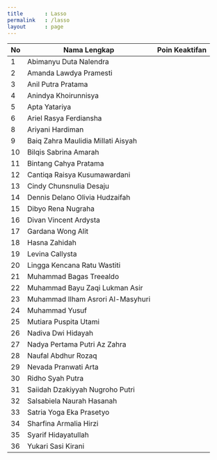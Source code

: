 ```yaml
---
title		: Lasso
permalink	: /lasso
layout		: page
---
```


| No	| Nama Lengkap			| Poin Keaktifan |
| ---  	| ----------- 	  		| -------------- |
| 1 	| Abimanyu Duta Nalendra	  		|  |
| 2 	| Amanda Lawdya Pramesti	  		|  |
| 3 	| Anil Putra Pratama		|  |
| 4 	| Anindya Khoirunnisya		|  |
| 5 	| Apta Yatariya	  		|  |
| 6 	| Ariel Rasya Ferdiansha	|  |
| 8 	| Ariyani Hardiman		|  |
| 9 	| Baiq Zahra Maulidia Millati Aisyah		| |
| 10 	| Bilqis Sabrina Amarah		|  |
| 11 	| Bintang Cahya Pratama		|  |
| 12 	| Cantiqa Raisya Kusumawardani	|  |
| 13 	| Cindy Chunsnulia Desaju	|  |
| 14 	| Dennis Delano Olivia Hudzaifah|  |
| 15	| Dibyo Rena Nugraha		|  |
| 16 	| Divan Vincent Ardysta		|  |
| 17 	| Gardana Wong Alit		|  |
| 18 	| Hasna Zahidah	  		|  |
| 19 	| Levina Callysta 		|  |
| 20 	| Lingga Kencana Ratu Wastiti	|  |
| 21 	| Muhammad Bagas Treealdo	|  |
| 22	| Muhammad Bayu Zaqi Lukman Asir|  |
| 23	| Muhammad Ilham Asrori Al-Masyhuri | |
| 24	| Muhammad Yusuf  		|  |
| 25	| Mutiara Puspita Utami		|  |
| 26	| Nadiva Dwi Hidayah		|  |
| 27	| Nadya Pertama Putri Az Zahra	|  |
| 28	| Naufal Abdhur Rozaq		|  |
| 29	| Nevada Pranwati Arta		|  |
| 30	| Ridho Syah Putra		|  |
| 31	| Saiidah Dzakiyyah Nugroho Putri	| |
| 32	| Salsabiela Naurah Hasanah	|  |
| 33	| Satria Yoga Eka Prasetyo	|  |
| 34	| Sharfina Armalia Hirzi	|  |
| 35	| Syarif Hidayatullah		|  |
| 36	| Yukari Sasi Kirani		|  |
